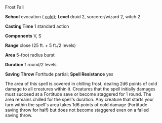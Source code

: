 Frost Fall

**School** evocation ( [cold](monsters/creatureTypes.md#_cold-subtype)); **Level** druid 2, sorcerer/wizard 2, witch 2

**Casting Time** 1 standard action

**Components** V, S

**Range** close (25 ft. + 5 ft./2 levels)

**Area** 5-foot radius burst

**Duration** 1 round/2 levels

**Saving Throw** Fortitude partial; **Spell Resistance** yes

The area of this spell is covered in chilling frost, dealing 2d6 points of cold damage to all creatures within it. Creatures that the spell initially damages must succeed at a Fortitude save or become staggered for 1 round. The area remains chilled for the spell's duration. Any creature that starts your turn within the spell's area takes 1d6 points of cold damage (Fortitude saving throw for half) but does not become staggered even on a failed saving throw.

